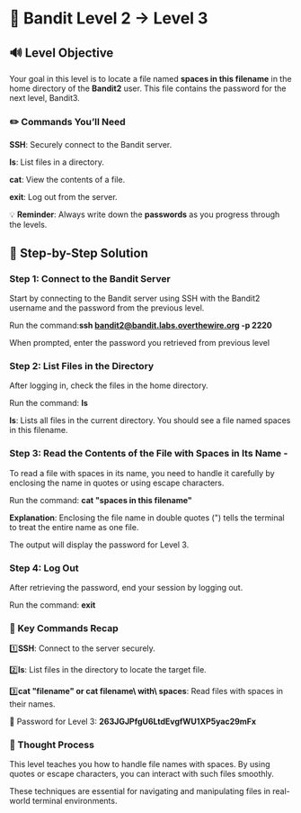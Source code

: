 # 🎲 Bandit Level 2 → Level 3



## 🔊 Level Objective


Your goal in this level is to locate a file named **spaces in this filename** in the home directory of the **Bandit2** user. This file contains the password for the next level, Bandit3.



### ✏️ Commands You’ll Need

**SSH**: Securely connect to the Bandit server.

**ls**: List files in a directory.

**cat**: View the contents of a file.

**exit**: Log out from the server.



💡 **Reminder**: Always write down the **passwords** as you progress through the levels.




## 📃 Step-by-Step Solution


### Step 1: Connect to the Bandit Server


Start by connecting to the Bandit server using SSH with the Bandit2 username and the password from the previous level.

Run the command:**ssh bandit2@bandit.labs.overthewire.org -p 2220**

When prompted, enter the password you retrieved from previous level



### Step 2: List Files in the Directory


After logging in, check the files in the home directory.

Run the command: **ls**


**ls**: Lists all files in the current directory. You should see a file named spaces in this filename.




### Step 3: Read the Contents of the File with Spaces in Its Name -


To read a file with spaces in its name, you need to handle it carefully by enclosing the name in quotes or using escape characters.

Run the command: **cat "spaces in this filename"** 

**Explanation**: Enclosing the file name in double quotes (") tells the terminal to treat the entire name as one file.


The output will display the password for Level 3.



### Step 4: Log Out

After retrieving the password, end your session by logging out.

Run the command: **exit**







### :round_pushpin: Key Commands Recap

:one:**SSH**: Connect to the server securely.

:two:**ls**: List files in the directory to locate the target file.

:three:**cat "filename" or cat filename\ with\ spaces**: Read files with spaces in their names.

🔑 Password for Level 3: **263JGJPfgU6LtdEvgfWU1XP5yac29mFx**


### 🔎 Thought Process

This level teaches you how to handle file names with spaces. By using quotes or escape characters, you can interact with such files smoothly. 

These techniques are essential for navigating and manipulating files in real-world terminal environments.